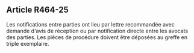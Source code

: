 Article R464-25
----
Les notifications entre parties ont lieu par lettre recommandée avec demande
d'avis de réception ou par notification directe entre les avocats des parties.
Les pièces de procédure doivent être déposées au greffe en triple exemplaire.
